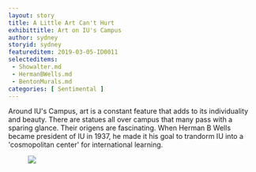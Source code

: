 ```yaml
---
layout: story
title: A Little Art Can't Hurt
exhibittitle: Art on IU's Campus
author: sydney
storyid: sydney
featureditem: 2019-03-05-ID0011
selecteditems:
 - Showalter.md
 - HermanBWells.md
 - BentonMurals.md
categories: [ Sentimental ]
---
```


Around IU's Campus, art is a constant feature that adds to its individuality and beauty. There are statues all over campus that many pass with a sparing glance. Their origens are fascinating. When Herman B Wells became president of IU in 1937, he made it his goal to trandorm IU into a 'cosmopolitan center' for international learning. 

<figure>
  <img src="https://news.iu.edu/stories/2017/03/iub/inside/29-iu-bloomington-beautiful-campus.html"/>
</figure>
